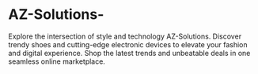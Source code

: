 # AZ-Solutions-
Explore the intersection of style and technology AZ-Solutions. Discover trendy shoes and cutting-edge electronic devices to elevate your fashion and digital experience. Shop the latest trends and unbeatable deals in one seamless online marketplace.
